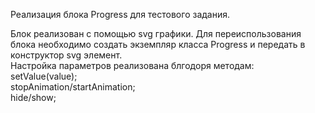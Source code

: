 Реализация блока Progress для тестового задания.

Блок реализован с помощью svg графики. Для переиспользования блока необходимо создать экземпляр класса Progress и передать в конструктор svg элемент. <br>Настройка параметров реализована блгодоря методам:<br>
setValue(value);<br>
stopAnimation/startAnimation;<br>
hide/show;

